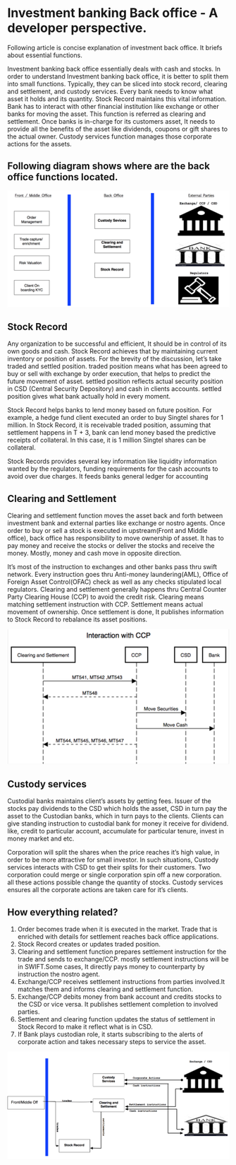 #  Investment banking Back office - A developer perspective.

Following article is concise explanation of investment back office. It briefs about essential functions.

Investment banking back office  essentially deals with cash and stocks. In order to understand Investment banking back office, it is better to split them into small functions. Typically, they can be sliced into  stock record, clearing and settlement, and custody services. Every bank needs to know what asset it holds and its quantity. Stock Record maintains this vital information. Bank has to interact with other financial institution like exchange or other banks for moving the asset. This function is referred as clearing and settlement. Once banks is in-charge for its customers asset, It needs to provide all the benefits of the asset like dividends, coupons or gift shares to the actual owner. Custody services function manages those corporate actions for the assets. 

## Following diagram shows where are the back office functions located.

![overview](back_office_ov.png)

## Stock Record
Any organization to be successful and efficient, It should be in control of its own goods and cash. Stock Record achieves that by maintaining current inventory or position of assets. For the brevity of the discussion, let’s take  traded and settled position. traded position means what has been agreed to buy or sell with exchange by order execution, that helps to predict the future movement of asset. settled position reflects actual security position in CSD (Central Security Depository) and cash in clients accounts. settled position gives what bank actually hold in every moment. 

Stock Record helps banks to lend money based on future position. For example, a hedge fund client executed an order to buy Singtel shares for 1 million. In Stock Record, it is receivable traded position, assuming that settlement happens in T + 3, bank can lend money based the predictive receipts of collateral. In this case, it is 1 million Singtel shares can be collateral.

Stock Records provides several key information like liquidity information wanted by the regulators, funding requirements for the cash accounts to avoid over due charges. It feeds banks general ledger for accounting    

## Clearing and Settlement

Clearing and settlement function moves the asset back and forth between investment bank and external parties like exchange or nostro agents. Once order to buy or sell a stock is executed in upstream(Front and Middle office), back office has responsibility to move ownership of asset. It has to pay money and receive the stocks or deliver the stocks and receive the money. Mostly, money and cash move in opposite direction. 

It’s most of the instruction to exchanges and other banks pass thru swift network. Every instruction goes thru Anti-money laundering(AML), Office of Foreign Asset Control(OFAC) check as well as any checks stipulated local regulators. Clearing and settlement generally happens thru Central Counter Party Clearing House (CCP) to avoid the credit risk. Clearing means matching  settlement instruction with CCP. Settlement means actual movement of ownership. Once settlement is done, It publishes information to Stock Record to rebalance its asset positions.

![CCP interactions](sequence_ccp.png)

## Custody services
Custodial banks maintains client’s assets by getting fees. Issuer of the stocks pay dividends to the CSD which holds the asset, CSD in turn pay the asset to the Custodian banks, which in turn pays to the clients. Clients can give standing instruction to custodial bank for money it receive for dividend. like, credit to particular account, accumulate for particular tenure, invest in money market and etc. 

Corporation will split the shares when the price reaches it’s high value, in order to be more attractive for small investor. In such situations, Custody services interacts with CSD to get their splits for their customers. Two corporation could merge or single corporation spin off a new corporation. all these actions possible change the quantity of stocks. Custody services ensures all the corporate actions are taken care for it’s clients.

## How everything related?

1. Order becomes trade when it is executed in the market. Trade that is enriched with details for settlement reaches back office applications.
1. Stock Record creates or updates traded position.
1. Clearing and settlement function prepares settlement instruction for the trade and sends to exchange/CCP. mostly settlement instructions will be in SWIFT.Some cases, It directly pays money to counterparty by instruction the nostro agent.
1. Exchange/CCP receives settlement instructions from parties involved.It matches them and informs clearing and settlement function.
1. Exchange/CCP debits money from bank account and credits stocks to the CSD or vice versa. It publishes settlement completion to involved parties.
1. Settlement and clearing function updates the status of settlement in Stock Record to make it reflect what is in CSD.
1. If Bank plays custodian role, it starts subscribing to the alerts of corporate action and takes necessary steps to service the asset.

![back_office](back_office.png)

